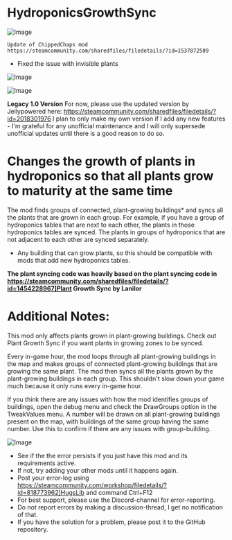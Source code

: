 # HydroponicsGrowthSync

![Image](https://i.imgur.com/buuPQel.png)

    Update of ChippedChaps mod
    https://steamcommunity.com/sharedfiles/filedetails/?id=1537872509

- Fixed the issue with invisible plants

![Image](https://i.imgur.com/pufA0kM.png)

	
![Image](https://i.imgur.com/Z4GOv8H.png)


**Legacy 1.0 Version**
For now, please use the updated version by Jellypowered here:
https://steamcommunity.com/sharedfiles/filedetails/?id=2018301976
I plan to only make my own version if I add any new features - I'm grateful for any unofficial maintenance and I will only supersede unofficial updates until there is a good reason to do so.

# Changes the growth of plants in hydroponics so that all plants grow to maturity at the same time


The mod finds groups of connected, plant-growing buildings* and syncs all the plants that are grown in each group. For example, if you have a group of hydroponics tables that are next to each other, the plants in those hydroponics tables are synced. The plants in groups of hydroponics that are not adjacent to each other are synced separately.

* Any building that can grow plants, so this should be compatible with mods that add new hydroponics tables.

**The plant syncing code was heavily based on the plant syncing code in https://steamcommunity.com/sharedfiles/filedetails/?id=1454228967]Plant Growth Sync by Lanilor**

# Additional Notes:

This mod only affects plants grown in plant-growing buildings. Check out Plant Growth Sync if you want plants in growing zones to be synced.

Every in-game hour, the mod loops through all plant-growing buildings in the map and makes groups of connected plant-growing buildings that are growing the same plant. The mod then syncs all the plants grown by the plant-growing buildings in each group. This shouldn't slow down your game much because it only runs every in-game hour.

If you think there are any issues with how the mod identifies groups of buildings, open the debug menu and check the DrawGroups option in the TweakValues menu. A number will be drawn on all plant-growing buildings present on the map, with buildings of the same group having the same number. Use this to confirm if there are any issues with group-building.


![Image](https://i.imgur.com/PwoNOj4.png)



-  See if the the error persists if you just have this mod and its requirements active.
-  If not, try adding your other mods until it happens again.
-  Post your error-log using https://steamcommunity.com/workshop/filedetails/?id=818773962]HugsLib and command Ctrl+F12
-  For best support, please use the Discord-channel for error-reporting.
-  Do not report errors by making a discussion-thread, I get no notification of that.
-  If you have the solution for a problem, please post it to the GitHub repository.





